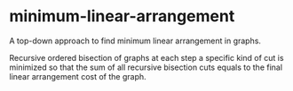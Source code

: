 # minimum-linear-arrangement
A top-down approach to find minimum linear arrangement in graphs.

Recursive ordered bisection of graphs at each step a specific kind of cut is minimized so that the sum of all recursive bisection cuts equals to the final linear arrangement cost of the graph.
